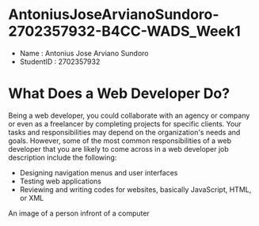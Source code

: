 # AntoniusJoseArvianoSundoro-2702357932-B4CC-WADS_Week1

- Name : Antonius Jose Arviano Sundoro
- StudentID : 2702357932

# What Does a Web Developer Do?

Being a web developer, you could collaborate with an agency or company or even as a freelancer by completing projects for specific clients. Your tasks and responsibilities may depend on the organization's needs and goals. However, some of the most common responsibilities of a web developer that you are likely to come across in a web developer job description include the following:

- Designing navigation menus and user interfaces
- Testing web applications
- Reviewing and writing codes for websites, basically JavaScript, HTML, or XML



An image of a person infront of a computer